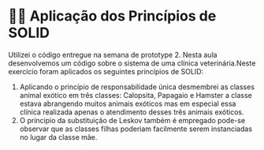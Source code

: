 # 📎📎 Aplicação dos Princípios de SOLID 
Utilizei  o código entregue na semana de prototype 2. Nesta aula desenvolvemos um código sobre o sistema de uma clínica veterinária.Neste exercício foram aplicados os seguintes princípios de SOLID: 

1. Aplicando o princípio de responsabilidade única desmembrei as classes animal exótico em três classes: Calopsita, Papagaio e Hamster a classe estava abrangendo muitos animais exóticos mas em especial essa clínica realizada apenas o atendimento desses três animais exóticos.
2. O príncipio da substituição de Leskov também é empregado  pode-se observar que as classes filhas poderiam facilmente serem instanciadas no lugar da classe mãe.